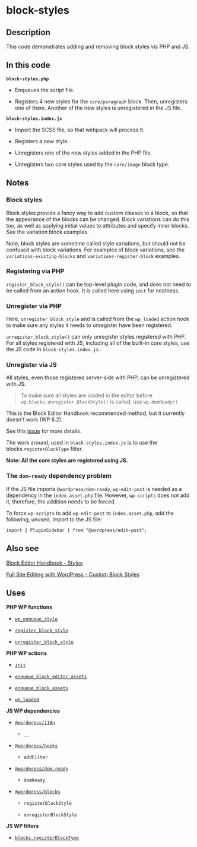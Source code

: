 # block-styles

## Description

This code demonstrates adding and removing block styles vis PHP and JS.

## In this code

**`block-styles.php`**

- Enqueues the script file.

- Registers 4 new styles for the `core/paragraph` block. Then, unregisters one of them. Another of the new styles is unregistered in the JS file.

**`block-styles.index.js`**

- Import the SCSS file, so that webpack will process it.

- Registers a new style.

- Unregisters one of the new styles added in the PHP file.

- Unregisters two core styles used by the `core/image` block type.

## Notes

### Block styles

Block styles provide a fancy way to add custom classes to a block, so that the appearance of the blocks can be changed. Block variations can do this too, as well as applying initial values to attributes and specify inner blocks. See the variation block examples.

Note, block styles are sometime called style variations, but should not be confused with block variations. For examples of block variations, see the `variations-existing-blocks` and `variations-register-block` examples.

### Registering via PHP

`register_block_style()` can be top-level plugin code, and does not need to be called from an action hook. It is called here using `init` for neatness.

### Unregister via PHP

Here, `unregister_block_style` and is called from the `wp_loaded` action hook to make sure any styles it needs to unregister have been registered.

`unregister_block_style()` can only unregister styles registered with PHP. For all styles registered with JS, including all of the built-in core styles, use the JS code in `block-styles.index.js`.

### Unregister via JS

All styles, even those registered server-side with PHP, can be unregistered with JS.

> To make sure all styles are loaded in the editor before `wp.blocks.unregister.BlockStyle()` is called, use `wp.domReady()`.

This is the Block Editor Handbook recommended method, but it currently doesn't work (WP 6.2).

See this [issue](https://github.com/WordPress/gutenberg/issues/25330) for more details.

The work around, used in `block-styles.index.js` is to use the blocks.`registerBlockType` filter.

**Note: All the core styles are registered using JS.**

### The `dom-ready` dependency problem

If the JS file imports `@wordpress/dom-ready`, `wp-edit-post` is needed as a dependency in the `index.asset.php` file. However, `wp-scripts` does not add it, therefore, the addition needs to be forced.

To force `wp-scripts` to add `wp-edit-post` to `index.asset.php`, add the following, unused, import to the JS file:

```
import { PluginSidebar } from "@wordpress/edit-post";
```

## Also see

[Block Editor Handbook - Styles](https://developer.wordpress.org/block-editor/reference-guides/block-api/block-styles/)

[Full Site Editing with WordPress - Custom Block Styles](https://fullsiteediting.com/lessons/custom-block-styles/)

## Uses

**PHP WP functions**

- [`wp_enqueue_style`](https://developer.wordpress.org/reference/functions/wp_enqueue_style/)

- [`register_block_style`](https://developer.wordpress.org/reference/functions/register_block_style/)

- [`unregister_block_style`](https://developer.wordpress.org/reference/functions/unregister_block_style/)

**PHP WP actions**

- [`init`](https://developer.wordpress.org/reference/hooks/init/)

- [`enqueue_block_editor_assets`](https://developer.wordpress.org/reference/hooks/enqueue_block_editor_assets/)

- [`enqueue_block_assets`](https://developer.wordpress.org/reference/hooks/enqueue_block_assets/)

- [`wp_loaded`](https://developer.wordpress.org/reference/hooks/wp_loaded/)

**JS WP dependencies**

- [`@wordpress/i18n`](https://developer.wordpress.org/block-editor/reference-guides/packages/packages-i18n/)

  - `__`

- [`@wordpress/hooks`](https://developer.wordpress.org/block-editor/reference-guides/packages/packages-hooks/)

  - `addFilter`

- [`@wordpress/dom-ready`](https://developer.wordpress.org/block-editor/reference-guides/packages/packages-dom-ready/)

  - `domReady`

- [`@wordpress/blocks`](https://developer.wordpress.org/block-editor/reference-guides/packages/packages-blocks/)

  - `registerBlockStyle`

  - `unregisterBlockStyle`

**JS WP filters**

- [`blocks.registerBlockType`](https://developer.wordpress.org/block-editor/reference-guides/filters/block-filters/#blocks-registerblocktype)
